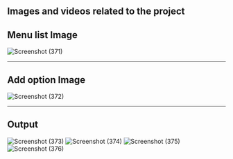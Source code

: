 Images and videos related to the project
--

Menu list Image
--
![Screenshot (371)](https://user-images.githubusercontent.com/42851428/132405728-8637d76b-668e-4690-99dc-41e156875dbf.png)

------------------------------------------------------------------------------------------------------------------------------

Add option Image
--

![Screenshot (372)](https://user-images.githubusercontent.com/42851428/132405831-d8904585-068c-4849-a39c-977e42377f5e.png)

------------------------------------------------------------------------------------------------------------------------------

Output 
--
![Screenshot (373)](https://user-images.githubusercontent.com/42851428/132405924-6dc6796e-f098-4c95-a4e8-a78e62669865.png)
![Screenshot (374)](https://user-images.githubusercontent.com/42851428/132405955-55d9a0f1-7771-4226-8a66-f88a8a63a315.png)
![Screenshot (375)](https://user-images.githubusercontent.com/42851428/132405975-53bec44e-de34-457c-b227-af47f156bcb6.png)
![Screenshot (376)](https://user-images.githubusercontent.com/42851428/132405990-fda3fff7-33bb-429c-8a7d-d73bc316aff3.png)



